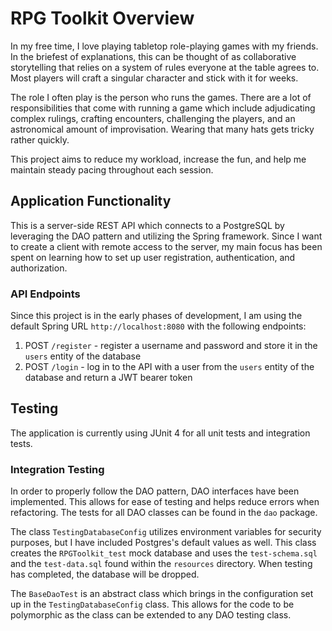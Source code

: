 # RPG Toolkit Overview
In my free time, I love playing tabletop role-playing games with my friends. In the briefest of explanations, this can be thought of as collaborative storytelling that relies on a system of rules everyone at the table agrees to. Most players will craft a singular character and stick with it for weeks.

The role I often play is the person who runs the games. There are a lot of responsibilities that come with running a game which include adjudicating complex rulings, crafting encounters, challenging the players, and an astronomical amount of improvisation. Wearing that many hats gets tricky rather quickly.

This project aims to reduce my workload, increase the fun, and help me maintain steady pacing throughout each session. 

## Application Functionality
This is a server-side REST API which connects to a PostgreSQL by leveraging the DAO pattern and utilizing the Spring framework. Since I want to create a client with remote access to the server, my main focus has been spent on learning how to set up user registration, authentication, and authorization.

### API Endpoints
Since this project is in the early phases of development, I am using the default Spring URL `http://localhost:8080` with the following endpoints:
1. POST `/register` - register a username and password and store it in the `users` entity of the database
2. POST `/login` - log in to the API with a user from the `users` entity of the database and return a JWT bearer token

## Testing
The application is currently using JUnit 4 for all unit tests and integration tests.

### Integration Testing
In order to properly follow the DAO pattern, DAO interfaces have been implemented. This allows for ease of testing and helps reduce errors when refactoring. The tests for all DAO classes can be found in the `dao` package.

The class `TestingDatabaseConfig` utilizes environment variables for security purposes, but I have included Postgres's default values as well. This class creates the `RPGToolkit_test` mock database and uses the `test-schema.sql` and the `test-data.sql` found within the `resources` directory. When testing has completed, the database will be dropped.

The `BaseDaoTest` is an abstract class which brings in the configuration set up in the `TestingDatabaseConfig` class. This allows for the code to be polymorphic as the class can be extended to any DAO testing class.

